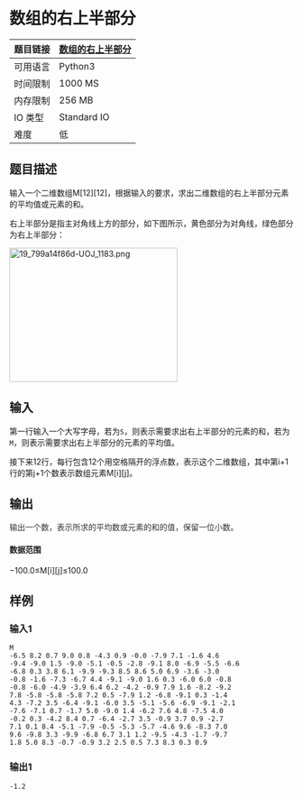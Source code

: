 # 数组的右上半部分

| 题目链接 | [数组的右上半部分](http://xmuoj.com/problem/P008) |
| --- | --- |
| 可用语言 | Python3 |
| 时间限制 | 1000 MS |
| 内存限制 | 256 MB |
| IO 类型 | Standard IO |
| 难度 | 低 |

## 题目描述

<p>输入一个二维数组M[12][12]，根据输入的要求，求出二维数组的右上半部分元素的平均值或元素的和。<br /></p><p>右上半部分是指主对角线上方的部分，如下图所示，黄色部分为对角线，绿色部分为右上半部分：</p><p><img alt="19_799a14f86d-UOJ_1183.png" src="/public/upload/e1e3d67e58.png" width="298" height="238" /><br /></p>

## 输入

<p>第一行输入一个大写字母，若为<code>S</code>，则表示需要求出右上半部分的元素的和，若为<code>M</code>，则表示需要求出右上半部分的元素的平均值。</p><p>接下来12行，每行包含12个用空格隔开的浮点数，表示这个二维数组，其中第i+1行的第j+1个数表示数组元素M[i][j]。</p>

## 输出

<p><span style="color: rgb(51, 51, 51);">输出一个数，表示所求的平均数或元素的和的值，保留一位小数。</span><br /></p><h4>数据范围</h4><p>−100.0≤M[i][j]≤100.0</p>

## 样例

### 输入1

```
M
-6.5 8.2 0.7 9.0 0.8 -4.3 0.9 -0.0 -7.9 7.1 -1.6 4.6
-9.4 -9.0 1.5 -9.0 -5.1 -0.5 -2.8 -9.1 8.0 -6.9 -5.5 -6.6
-6.8 0.3 3.8 6.1 -9.9 -9.3 8.5 8.6 5.0 6.9 -3.6 -3.0
-0.8 -1.6 -7.3 -6.7 4.4 -9.1 -9.0 1.6 0.3 -6.0 6.0 -0.8
-0.8 -6.0 -4.9 -3.9 6.4 6.2 -4.2 -0.9 7.9 1.6 -8.2 -9.2
7.8 -5.8 -5.8 -5.8 7.2 0.5 -7.9 1.2 -6.8 -9.1 0.3 -1.4
4.3 -7.2 3.5 -6.4 -9.1 -6.0 3.5 -5.1 -5.6 -6.9 -9.1 -2.1
-7.6 -7.1 0.7 -1.7 5.0 -9.0 1.4 -6.2 7.6 4.8 -7.5 4.0
-0.2 0.3 -4.2 8.4 0.7 -6.4 -2.7 3.5 -0.9 3.7 0.9 -2.7
7.1 0.1 8.4 -5.1 -7.9 -0.5 -5.3 -5.7 -4.6 9.6 -8.3 7.0
9.6 -9.8 3.3 -9.9 -6.8 6.7 3.1 1.2 -9.5 -4.3 -1.7 -9.7
1.8 5.0 8.3 -0.7 -0.9 3.2 2.5 0.5 7.3 8.3 0.3 0.9
```

### 输出1

```
-1.2
```

